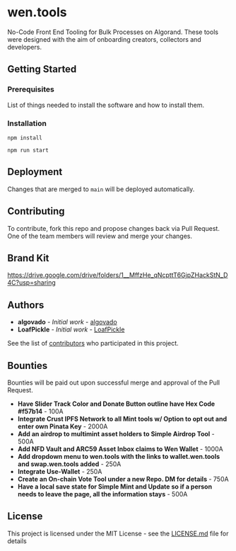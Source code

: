 # wen.tools
No-Code Front End Tooling for Bulk Processes on Algorand. These tools were designed with the aim of onboarding creators, collectors and developers.

## Getting Started


### Prerequisites
List of things needed to install the software and how to install them.


### Installation
  `npm install`

  `npm run start`



## Deployment
Changes that are merged to `main` will be deployed automatically.  


## Contributing
To contribute, fork this repo and propose changes back via Pull Request.  One of the team members will review and merge your changes.  

## Brand Kit
https://drive.google.com/drive/folders/1__MffzHe_qNcpttT6GjpZHackStN_D4C?usp=sharing

## Authors
* **algovado** - *Initial work* - [algovado](https://github.com/algovado)
* **LoafPickle** - *Initial work* - [LoafPickle](https://github.com/LoafPickleWW)

See the list of [contributors](https://github.com/thurstober-digital/evil-tools/contributors) who participated in this project.

## Bounties
Bounties will be paid out upon successful merge and approval of the Pull Request. 

* **Have Slider Track Color and Donate Button outline have Hex Code #f57b14** - 100A
* **Integrate Crust IPFS Network to all Mint tools w/ Option to opt out and enter own Pinata Key** - 2000A
* **Add an airdrop to multimint asset holders to Simple Airdrop Tool** - 500A
* **Add NFD Vault and ARC59 Asset Inbox claims to Wen Wallet** - 1000A 
* **Add dropdown menu to wen.tools with the links to wallet.wen.tools and swap.wen.tools added** - 250A
* **Integrate Use-Wallet** - 250A
* **Create an On-chain Vote Tool under a new Repo. DM for details** - 750A
* **Have a local save state for Simple Mint and Update so if a person needs to leave the page, all the information stays** - 500A


## License
This project is licensed under the MIT License - see the [LICENSE.md](LICENSE.md) file for details


